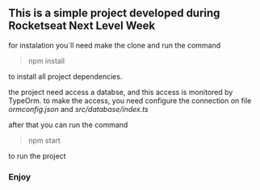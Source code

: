 ## This is a simple project developed during Rocketseat Next Level Week

for instalation you`ll need make the clone and run the command 

> npm install

to install all project dependencies.

the project need access a databse, and this access is monitored by TypeOrm.
to make the access, you need configure the connection on file _ormconfig.json_ and _src/database/index.ts_

after that you can run the command
> npm start

to run the project


### Enjoy
